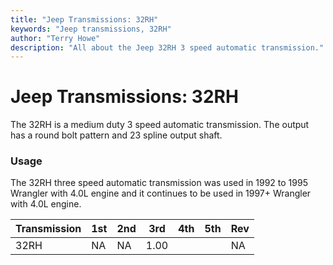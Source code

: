 ```yaml
---
title: "Jeep Transmissions: 32RH"
keywords: "Jeep transmissions, 32RH"
author: "Terry Howe"
description: "All about the Jeep 32RH 3 speed automatic transmission."
---
```

# Jeep Transmissions: 32RH

The 32RH is a medium duty 3 speed automatic transmission. The output has a round bolt pattern and 23 spline output shaft.

### Usage

The 32RH three speed automatic transmission was used in 1992 to 1995 Wrangler with 4.0L engine and it continues to be used in 1997+ Wrangler with 4.0L engine.

| Transmission | 1st | 2nd | 3rd  | 4th | 5th | Rev |
|--------------|-----|-----|------|-----|-----|-----|
| 32RH         | NA  | NA  | 1.00 |     |     | NA  |